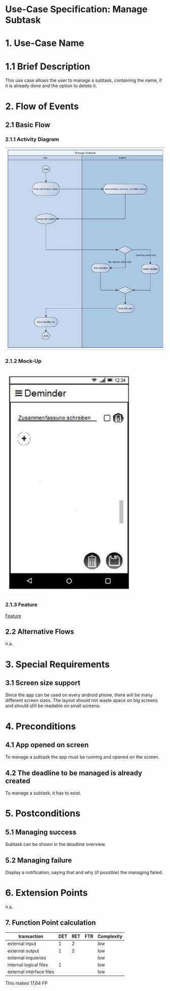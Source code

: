 # Use-Case Specification: Manage Subtask

# 1. Use-Case Name

# 1.1 Brief Description

This use case allows the user to manage a subtask, containing the name, if it is already done and the option to delete it.

# 2. Flow of Events

## 2.1 Basic Flow

### 2.1.1 Activity Diagram

![Flow-Diagram](./flowDiagram.JPG)

### 2.1.2 Mock-Up

![Mockup-Diagram](./mockup.JPG)

### 2.1.3 Feature

[Feature](/app/src/androidTest/assets/manageSubtask.feature)

## 2.2 Alternative Flows

n.a.

# 3. Special Requirements

## 3.1 Screen size support

Since the app can be used on every android phone, there will be many different screen sizes. The layout should not waste space on big screens and should still be readable on small screens.

# 4. Preconditions

## 4.1 App opened on screen

To manage a subtask the app must be running and opened on the screen. 

## 4.2 The deadline to be managed is already created

To manage a subtask, it has to exist. 

# 5. Postconditions

## 5.1 Managing success
Subtask can be shown in the deadline overview. 

## 5.2 Managing failure

Display a notification, saying that and why (if possible) the managing failed.

# 6. Extension Points

n.a.

## 7. Function Point calculation
|transaction|DET|RET|FTR|Complexity|
|---|---|---|---|---|
|external input|1|2||low|
|external output|1|2||low|
|external inquieries||||low|
|internal logical files|1|||low|
|external interface files||||low|

This makes 17,64 FP